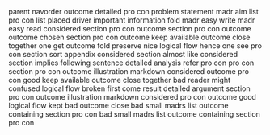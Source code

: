 parent navorder outcome detailed pro con problem statement madr aim list pro con list placed driver important information fold madr easy write madr easy read considered section pro con outcome section pro con outcome outcome chosen section pro con outcome keep available outcome close together one get outcome fold preserve nice logical flow hence one see pro con section sort appendix considered section almost like considered section implies following sentence detailed analysis refer pro con pro con section pro con outcome illustration markdown considered outcome pro con good keep available outcome close together bad reader might confused logical flow broken first come result detailed argument section pro con outcome illustration markdown considered pro con outcome good logical flow kept bad outcome close bad small madrs list outcome containing section pro con bad small madrs list outcome containing section pro con